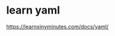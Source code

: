 # learn yaml

[<u>https://learnxinyminutes.com/docs/yaml/</u>](https://learnxinyminutes.com/docs/yaml/)
